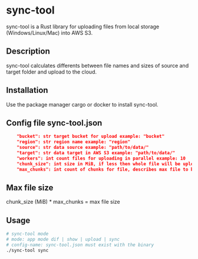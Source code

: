 # sync-tool
sync-tool is a Rust library for uploading files from local storage (Windows/Linux/Mac) into AWS S3.

## Description
sync-tool calculates differents between file names and sizes of source and target folder and upload to the cloud.

## Installation
Use the package manager cargo or docker to install sync-tool.

## Config file sync-tool.json
```json
    "bucket": str target bucket for upload example: "bucket"
    "region": str region name example: "region"
    "source": str data source example: "path/to/data/"
    "target": str data target in AWS S3 example: "path/to/data/"
    "workers": int count files for uploading in parallel example: 10
    "chunk_size": int size in MiB, if less then whole file will be uploaded, else by chunk example: 10
    "max_chunks": int count of chunks for file, describes max file to be uploaded example: 10000
```

## Max file size
chunk_size (MiB) * max_chunks = max file size

## Usage
```bash
# sync-tool mode
# mode: app mode dif | show | upload | sync
# config-name: sync-tool.json must exist with the binary
./sync-tool sync
```